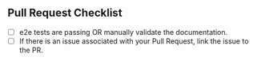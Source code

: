 

## Pull Request Checklist

- [ ] e2e tests are passing OR manually validate the documentation.
- [ ] If there is an issue associated with your Pull Request, link the issue to the PR.
